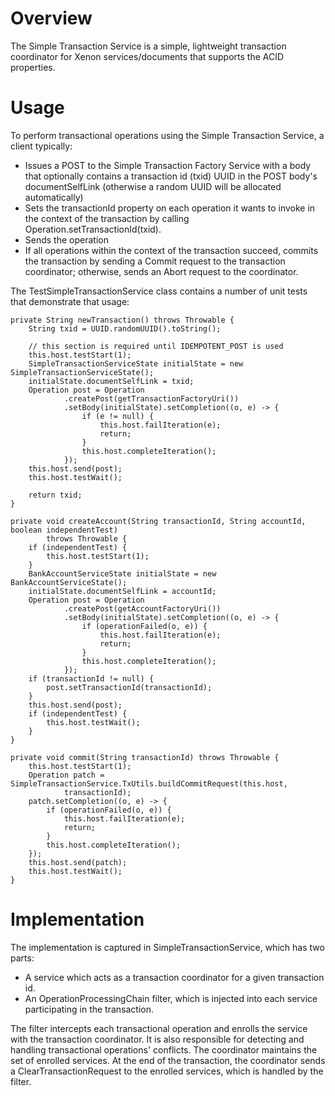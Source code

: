 # Overview
The Simple Transaction Service is a simple, lightweight transaction coordinator for Xenon services/documents that supports the ACID properties.

# Usage
To perform transactional operations using the Simple Transaction Service, a client typically:
* Issues a POST to the Simple Transaction Factory Service with a body that optionally contains a transaction id (txid) UUID in the POST body's documentSelfLink (otherwise a random UUID will be allocated automatically)
* Sets the transactionId property on each operation it wants to invoke in the context of the transaction by calling Operation.setTransactionId(txid).
* Sends the operation
* If all operations within the context of the transaction succeed, commits the transaction by sending a Commit request to the transaction coordinator; otherwise, sends an Abort request to the coordinator.

The TestSimpleTransactionService class contains a number of unit tests that demonstrate that usage:

    private String newTransaction() throws Throwable {
        String txid = UUID.randomUUID().toString();

        // this section is required until IDEMPOTENT_POST is used
        this.host.testStart(1);
        SimpleTransactionServiceState initialState = new SimpleTransactionServiceState();
        initialState.documentSelfLink = txid;
        Operation post = Operation
                .createPost(getTransactionFactoryUri())
                .setBody(initialState).setCompletion((o, e) -> {
                    if (e != null) {
                        this.host.failIteration(e);
                        return;
                    }
                    this.host.completeIteration();
                });
        this.host.send(post);
        this.host.testWait();

        return txid;
    }

    private void createAccount(String transactionId, String accountId, boolean independentTest)
            throws Throwable {
        if (independentTest) {
            this.host.testStart(1);
        }
        BankAccountServiceState initialState = new BankAccountServiceState();
        initialState.documentSelfLink = accountId;
        Operation post = Operation
                .createPost(getAccountFactoryUri())
                .setBody(initialState).setCompletion((o, e) -> {
                    if (operationFailed(o, e)) {
                        this.host.failIteration(e);
                        return;
                    }
                    this.host.completeIteration();
                });
        if (transactionId != null) {
            post.setTransactionId(transactionId);
        }
        this.host.send(post);
        if (independentTest) {
            this.host.testWait();
        }
    }

    private void commit(String transactionId) throws Throwable {
        this.host.testStart(1);
        Operation patch = SimpleTransactionService.TxUtils.buildCommitRequest(this.host,
                transactionId);
        patch.setCompletion((o, e) -> {
            if (operationFailed(o, e)) {
                this.host.failIteration(e);
                return;
            }
            this.host.completeIteration();
        });
        this.host.send(patch);
        this.host.testWait();
    }

# Implementation
The implementation is captured in SimpleTransactionService, which has two parts:
* A service which acts as a transaction coordinator for a given transaction id.
* An OperationProcessingChain filter, which is injected into each service participating in the transaction.

The filter intercepts each transactional operation and enrolls the service with the transaction coordinator. It is also responsible for detecting and handling transactional operations' conflicts. The coordinator maintains the set of enrolled services. At the end of the transaction, the coordinator sends a ClearTransactionRequest to the enrolled services, which is handled by the filter.
